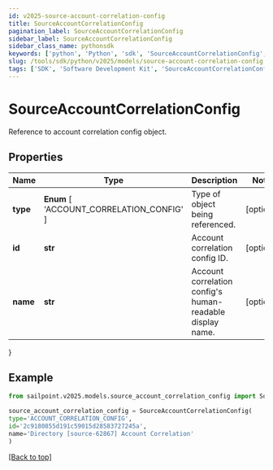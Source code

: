 ```yaml
---
id: v2025-source-account-correlation-config
title: SourceAccountCorrelationConfig
pagination_label: SourceAccountCorrelationConfig
sidebar_label: SourceAccountCorrelationConfig
sidebar_class_name: pythonsdk
keywords: ['python', 'Python', 'sdk', 'SourceAccountCorrelationConfig', 'V2025SourceAccountCorrelationConfig'] 
slug: /tools/sdk/python/v2025/models/source-account-correlation-config
tags: ['SDK', 'Software Development Kit', 'SourceAccountCorrelationConfig', 'V2025SourceAccountCorrelationConfig']
---
```


# SourceAccountCorrelationConfig

Reference to account correlation config object.

## Properties

Name | Type | Description | Notes
------------ | ------------- | ------------- | -------------
**type** |  **Enum** [  'ACCOUNT_CORRELATION_CONFIG' ] | Type of object being referenced. | [optional] 
**id** | **str** | Account correlation config ID. | [optional] 
**name** | **str** | Account correlation config's human-readable display name. | [optional] 
}

## Example

```python
from sailpoint.v2025.models.source_account_correlation_config import SourceAccountCorrelationConfig

source_account_correlation_config = SourceAccountCorrelationConfig(
type='ACCOUNT_CORRELATION_CONFIG',
id='2c9180855d191c59015d28583727245a',
name='Directory [source-62867] Account Correlation'
)

```
[[Back to top]](#) 

